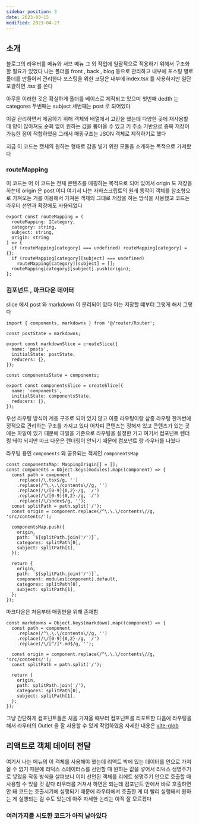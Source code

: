 ```yaml
---
sidebar_position: 3
date: 2023-03-15
modified: 2023-04-27
---
```


## 소개

블로그의 라우터를 메뉴와 서브 메뉴 그 외 작업에 일괄적으로 적용하기 위해서 구조화할 필요가 있었다
나는
폴더를 front , back , blog 등으로 관리하고 내부에 포스팅 별로 폴더를 만들어서 관리한다
포스팅을 위한 코딩은 내부에 index.tsx 를 사용하지만 일단 포괄하면 .tsx 를 쓴다

아무튼 이러한 것은 확실하게 폴더를 베이스로 제작되고 있으며
첫번째 dedth 는 categores 두번째는 subject 세번째는 post 로 되어있다

이걸 관리하면서 제공하기 위해 객체와 배열에서 고민을 했는데
다양한 곳에 재사용할 때 양이 많아져도 순회 없이 원하는 값을 뽑아올 수 있고
키 주소 기반으로 중복 저장이 가능한 점이 적합하였음
그래서 매핑구조는 JSON 객체로 제작하기로 했다

지금 이 코드는 캣체의 원하는 형태로 갑을 넣기 위한 모듈을 소개하는 목적으로 가져왔다

### routeMapping

이 코드는 어 이 코드는 전체 콘텐츠를 매핑하는 목적으로 되어 있어서 origin 도 저장을 하는데
origin 은 post 이다
여기서 나는 자바스크립트의 원래 동작이 객체를 참조형으로 가져오는 거를 이용해서
가져온 객체의 그대로 저장을 하는 방식을 사용했고
코드는 라우터 선언과 확장에도 사용되었다

```tsx
export const routeMapping = (
  routeMapping: ICategory,
  category: string,
  subject: string,
  origin: string
) => {
  if (routeMapping[category] === undefined) routeMapping[category] = {};
  if (routeMapping[category][subject] === undefined)
    routeMapping[category][subject] = [];
  routeMapping[category][subject].push(origin);
};
```

### 컴포넌트 , 마크다운 데이터

slice 에서 post 와 markdown 이 분리되어 있다
이는 저장할 떄부터 그렇게 해서 그렇다

```tsx
import { components, markdowns } from '@/router/Router';

const postState = markdowns;

export const markdownSlice = createSlice({
  name: 'posts',
  initialState: postState,
  reducers: {},
});

const componentsState = components;

export const componentsSlice = createSlice({
  name: 'components',
  initialState: componentsState,
  reducers: {},
});
```

우선 라우팅 방식이 계층 구조로 되어 있지 않고 이중 라우팅이랑 삼중 라우팅 한꺼번에 정적으로 관리하는 구조를 가지고 있다
어차피 콘텐츠는 정해져 있고 콘텐츠가 있는 곳에는 파일이 있기 때문에 파일을 기준으로 라우팅을 설정한 거고
여기서 컴포넌트 렌더링 돼야 되지만 마크 다운은 렌더링이 안되기 때문에 컴포넌트 랑 라우터를 나눴다

라우팅 용인 `components` 와 공유되는 객체인 `componentsMap`

```tsx
const componentsMap: MappingOrigin[] = [];
const components = Object.keys(modules).map((component) => {
  const path = component
    .replace(/\.tsx$/g, '')
    .replace(/^\.\.\/contents\//g, '')
    .replace(/\/[0-9]{0,2}-/g, '/')
    .replace(/\/[0-9]{0,2}-/g, '/')
    .replace(/\/index$/g, '');
  const splitPath = path.split('/');
  const origin = component.replace(/^\.\.\/contents\//g, 'src/contents/');

  componentsMap.push({
    origin,
    path: `${splitPath.join('/')}`,
    categores: splitPath[0],
    subject: splitPath[1],
  });

  return {
    origin,
    path: `${splitPath.join('/')}`,
    component: modules[component].default,
    categores: splitPath[0],
    subject: splitPath[1],
  };
});
```

마크다운은 처음부터 매핑만을 위해 존재함

```tsx
const markdowns = Object.keys(markdown).map((component) => {
  const path = component
    .replace(/^\.\.\/contents\//g, '')
    .replace(/\/[0-9]{0,2}-/g, '/')
    .replace(/\/[^/]*.md$/g, '');

  const origin = component.replace(/^\.\.\/contents\//g, 'src/contents/');
  const splitPath = path.split('/');

  return {
    origin,
    path: splitPath.join('/'),
    categores: splitPath[0],
    subject: splitPath[1],
  };
});
```

그냥 간단하게 컴포넌트들은 처음 가져올 때부터 컴포넌트를 리포트한 다음에 라우팅을 해서 라우터의 Outlet 을 잘 사용할 수 있게 작업하였음
자세한 내용은 [vite-glob](../../../work/vite/vite-glob)

## 리액트로 객체 데이터 전달

여기서 나는 메뉴의 이 객체를 사용해야 했는데 리액트 밖에 있는 데이터를 안으로 가져올 수 없기 때문에
리덕스 스테이터스를 선언할 때 원하는 값을 넣어서 리덕스 생명주기로 넣었음
작동 방식을 살펴보니 이미 선언된 객체를 리에트 생명주기 안으로 호출할 때 사용할 수 있을 것 같다
라우터를 거쳐서 하면은 되는데 컴포넌트 안에서 바로 호출하면 안 돼 코드는 호출시기에 실행되기 때문에 라우터에서
호출한 게 더 빨리 실행돼서 원하는 게 실행되는 걸 수도 있는데
아주 자세한 논리는 아직 잘 모르겠다

### 여러가지를 시도한 코드가 아직 남아있다
